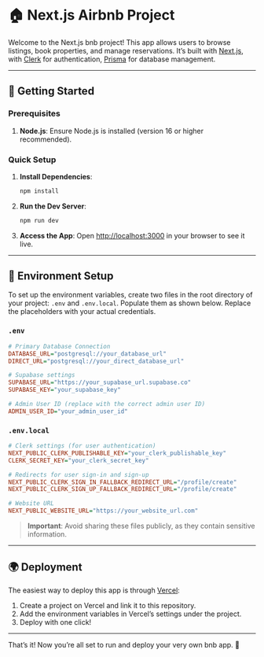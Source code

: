 # 🏠 Next.js Airbnb Project

Welcome to the Next.js bnb project! This app allows users to browse listings, book properties, and manage reservations. It’s built with [Next.js](https://nextjs.org), with [Clerk](https://clerk.dev) for authentication, [Prisma](https://prisma.io) for database management.

---

## 🚀 Getting Started

### Prerequisites

1. **Node.js**: Ensure Node.js is installed (version 16 or higher recommended).

### Quick Setup

1. **Install Dependencies**:
   ```bash
   npm install
   ```

2. **Run the Dev Server**:
   ```bash
   npm run dev
   ```

3. **Access the App**:
   Open [http://localhost:3000](http://localhost:3000) in your browser to see it live.

---

## 📄 Environment Setup

To set up the environment variables, create two files in the root directory of your project: `.env` and `.env.local`. Populate them as shown below. Replace the placeholders with your actual credentials.

### `.env`

```ini
# Primary Database Connection
DATABASE_URL="postgresql://your_database_url"
DIRECT_URL="postgresql://your_direct_database_url"

# Supabase settings
SUPABASE_URL="https://your_supabase_url.supabase.co"
SUPABASE_KEY="your_supabase_key"

# Admin User ID (replace with the correct admin user ID)
ADMIN_USER_ID="your_admin_user_id"

```

### `.env.local`

```ini
# Clerk settings (for user authentication)
NEXT_PUBLIC_CLERK_PUBLISHABLE_KEY="your_clerk_publishable_key"
CLERK_SECRET_KEY="your_clerk_secret_key"

# Redirects for user sign-in and sign-up
NEXT_PUBLIC_CLERK_SIGN_IN_FALLBACK_REDIRECT_URL="/profile/create"
NEXT_PUBLIC_CLERK_SIGN_UP_FALLBACK_REDIRECT_URL="/profile/create"

# Website URL
NEXT_PUBLIC_WEBSITE_URL="https://your_website_url.com"
```

> **Important**: Avoid sharing these files publicly, as they contain sensitive information.

---

## 🌍 Deployment

The easiest way to deploy this app is through [Vercel](https://vercel.com):

1. Create a project on Vercel and link it to this repository.
2. Add the environment variables in Vercel’s settings under the project.
3. Deploy with one click!

---

That’s it! Now you’re all set to run and deploy your very own bnb app. 🙌
